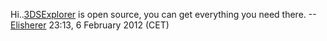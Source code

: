 Hi..[3DSExplorer](3DSExplorer "wikilink") is open source, you can get
everything you need there. --[Elisherer](User:Elisherer "wikilink")
23:13, 6 February 2012 (CET)